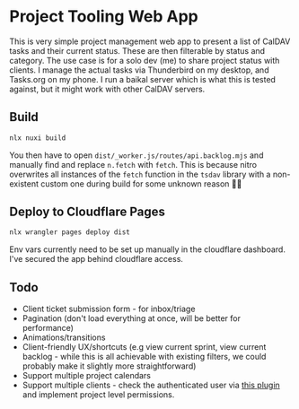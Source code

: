 # Project Tooling Web App

This is very simple project management web app to present a list of CalDAV tasks and their current status. These are then filterable by status and category. The use case is for a solo dev (me) to share project status with clients. I manage the actual tasks via Thunderbird on my desktop, and Tasks.org on my phone. I run a baikal server which is what this is tested against, but it might work with other CalDAV servers.

## Build

```bash
nlx nuxi build
```

You then have to open `dist/_worker.js/routes/api.backlog.mjs` and manually find and replace `n.fetch` with `fetch`. This is because nitro overwrites all instances of  the `fetch` function in the `tsdav` library with a non-existent custom one during build for some unknown reason 🤷‍♂️

## Deploy to Cloudflare Pages

```bash
nlx wrangler pages deploy dist
```

Env vars  currently need to be set up manually in the cloudflare dashboard. I've secured the app behind cloudflare access.

## Todo

- Client ticket submission form - for inbox/triage
- Pagination (don't load everything at once, will be better for performance)
- Animations/transitions
- Client-friendly UX/shortcuts (e.g view current sprint, view current backlog - while this is all achievable with existing filters, we could probably make it slightly more straightforward)
- Support multiple project calendars
- Support multiple clients - check the authenticated user via [this plugin](https://developers.cloudflare.com/pages/functions/plugins/cloudflare-access/) and implement project level permissions.
